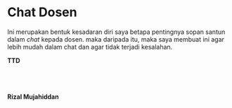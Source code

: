 # Chat Dosen

Ini merupakan bentuk kesadaran diri saya betapa pentingnya sopan santun dalam *chat* kepada dosen. maka daripada itu, maka saya membuat ini agar lebih mudah dalam chat dan agar tidak terjadi kesalahan.

**TTD**
<br>
<br>
<br>
<br>

**Rizal Mujahiddan**

